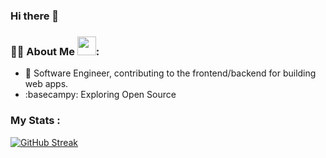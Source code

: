 ### Hi there 👋
### :woman_technologist: About Me <img src="https://media.giphy.com/media/WUlplcMpOCEmTGBtBW/giphy.gif" width="30">:
- :telescope: Software Engineer, contributing to the frontend/backend for building web apps.
- :basecampy: Exploring Open Source
### My Stats :

[![GitHub Streak](https://streak-stats.demolab.com?user=pravendra93&theme=ocean-gradient&hide_border=true&border_radius=5&card_width=481)](https://git.io/streak-stats)

<!--
**pravendra93/pravendra93** is a ✨ _special_ ✨ repository because its `README.md` (this file) appears on your GitHub profile.

Here are some ideas to get you started:

- 🔭 I’m currently working on ...
- 🌱 I’m currently learning ...
- 👯 I’m looking to collaborate on ...
- 🤔 I’m looking for help with ...
- 💬 Ask me about ...
- 📫 How to reach me: ...
- 😄 Pronouns: ...
- ⚡ Fun fact: ...
-->
